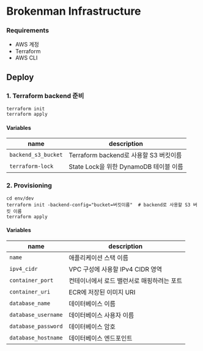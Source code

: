 # Brokenman Infrastructure

### Requirements
- AWS 계정
- Terraform
- AWS CLI

## Deploy

### 1. Terraform backend 준비

```shell
terraform init
terraform apply
```

#### Variables

| name | description |
| ---- | ----------- |
| `backend_s3_bucket`| Terraform backend로 사용할 S3 버킷이름 |
| `terraform-lock`| State Lock을 위한 DynamoDB 테이블 이름 |

### 2. Provisioning

```shell
cd env/dev
terraform init -backend-config="bucket=버킷이름"  # backend로 사용할 S3 버킷 이름
terraform apply
```

#### Variables

| name | description |
| ---- | ----------- |
| `name`| 애플리케이션 스택 이름 |
| `ipv4_cidr`| VPC 구성에 사용할 IPv4 CIDR 영역 |
| `container_port`| 컨테이너에서 로드 밸런서로 매핑하려는 포트 |
| `container_uri` | ECR에 저장된 이미지 URI |
| `database_name` | 데이터베이스 이름 |
| `database_username` | 데이터베이스 사용자 이름 |
| `database_password` | 데이터베이스 암호 |
| `database_hostname` | 데이터베이스 엔드포인트 |
